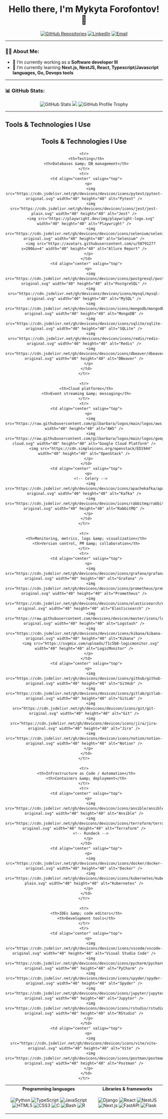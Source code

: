 <h1 align="center">Hello there, I'm Mykyta Forofontov! 👋</h1>

<p align="center">
  <a href="https://github.com/MForofontov?tab=repositories"><img src="https://img.shields.io/badge/-My%20Repos-181717?style=for-the-badge&logo=github" alt="GitHub Repositories"></a>
  <a href="https://www.linkedin.com/in/mykyta-forofontov-7128a31bb"><img src="https://img.shields.io/badge/-LinkedIn-0077B5?style=for-the-badge&logo=linkedin" alt="LinkedIn"></a>
  <a href="mailto:[mykyta_forofontov@hotmail.com]"><img src="https://img.shields.io/badge/-Email-c14438?style=for-the-badge&logo=Gmail&logoColor=white" alt="Email"></a>
</p>

---

### 👨‍💻 About Me:
- 🔭 I’m currently working as a **Software developer III**
- 🌱 I’m currently learning **Next.js, NestJS, React, Typescript/Javascript languages, Go, Devops tools**

---

### 📊 GitHub Stats:
<p align="center">
  <img src="https://github-readme-stats.vercel.app/api?username=MForofontov&show_icons=true&theme=radical&count_private=true&include_all_commits=true" alt="GitHub Stats" height="180em" />
  <img src="https://github-readme-stats.vercel.app/api/top-langs/?username=MForofontov&layout=compact&theme=radical&langs_count=10" height="180em" />
  <img src="https://github-profile-trophy.vercel.app/?username=MForofontov&theme=onedark&title=Commits,PullRequest,Reviews,Issues,Experience,Stars,Repositories,Followers" alt="GitHub Profile Trophy">
</p>

---

## **Tools & Technologies I Use**
<div align="center">

  <h2><strong>Tools &amp; Technologies I Use</strong></h2>

  <table width="100%">
    <tr>
      <th>Programming languages</th>
      <th>Libraries &amp; frameworks</th>
    </tr>
    <tr>
      <td align="center" valign="top">
        <p>
          <img src="https://cdn.jsdelivr.net/gh/devicons/devicon/icons/python/python-original.svg" width="40" height="40" alt="Python" />
          <img src="https://cdn.jsdelivr.net/gh/devicons/devicon/icons/typescript/typescript-original.svg" width="40" height="40" alt="TypeScript" />
          <img src="https://cdn.jsdelivr.net/gh/devicons/devicon/icons/javascript/javascript-original.svg" width="40" height="40" alt="JavaScript" />
          <img src="https://cdn.jsdelivr.net/gh/devicons/devicon/icons/html5/html5-original.svg" width="40" height="40" alt="HTML5" />
          <img src="https://cdn.jsdelivr.net/gh/devicons/devicon/icons/css3/css3-original.svg" width="40" height="40" alt="CSS3" />
          <img src="https://cdn.jsdelivr.net/gh/devicons/devicon/icons/c/c-original.svg" width="40" height="40" alt="C" />
          <img src="https://cdn.jsdelivr.net/gh/devicons/devicon/icons/bash/bash-original.svg" width="40" height="40" alt="Bash" />
          <img src="https://cdn.jsdelivr.net/gh/devicons/devicon/icons/r/r-original.svg" width="40" height="40" alt="R" />
        </p>
      </td>
      <td align="center" valign="top">
        <p>
          <img src="https://cdn.jsdelivr.net/gh/devicons/devicon/icons/django/django-plain.svg" width="40" height="40" alt="Django" />
          <img src="https://cdn.jsdelivr.net/gh/devicons/devicon/icons/react/react-original.svg" width="40" height="40" alt="React" />
          <img src="https://nestjs.com/img/logo-small.svg" width="40" height="40" alt="NestJS" />
          <img src="https://cdn.jsdelivr.net/gh/devicons/devicon/icons/nextjs/nextjs-original.svg" width="40" height="40" alt="Next.js" />
          <img src="https://cdn.jsdelivr.net/gh/devicons/devicon/icons/fastapi/fastapi-original.svg" width="40" height="40" alt="FastAPI" />
          <img src="https://cdn.jsdelivr.net/gh/devicons/devicon/icons/flask/flask-original.svg" width="40" height="40" alt="Flask" />
        </p>
      </td>
    </tr>

    <tr>
      <th>Testing</th>
      <th>Databases &amp; DB management</th>
    </tr>
    <tr>
      <td align="center" valign="top">
        <p>
          <img src="https://cdn.jsdelivr.net/gh/devicons/devicon/icons/pytest/pytest-original.svg" width="40" height="40" alt="Pytest" />
          <img src="https://cdn.jsdelivr.net/gh/devicons/devicon/icons/jest/jest-plain.svg" width="40" height="40" alt="Jest" />
          <img src="https://playwright.dev/img/playwright-logo.svg" width="40" height="40" alt="Playwright" />
          <img src="https://cdn.jsdelivr.net/gh/devicons/devicon/icons/selenium/selenium-original.svg" width="40" height="40" alt="Selenium" />
          <img src="https://avatars.githubusercontent.com/u/5879127?s=200&v=4" width="40" height="40" alt="Allure Report" />
        </p>
      </td>
      <td align="center" valign="top">
        <p>
          <img src="https://cdn.jsdelivr.net/gh/devicons/devicon/icons/postgresql/postgresql-original.svg" width="40" height="40" alt="PostgreSQL" />
          <img src="https://cdn.jsdelivr.net/gh/devicons/devicon/icons/mysql/mysql-original.svg" width="40" height="40" alt="MySQL" />
          <img src="https://cdn.jsdelivr.net/gh/devicons/devicon/icons/mongodb/mongodb-original.svg" width="40" height="40" alt="MongoDB" />
          <img src="https://cdn.jsdelivr.net/gh/devicons/devicon/icons/sqlite/sqlite-original.svg" width="40" height="40" alt="SQLite" />
          <img src="https://cdn.jsdelivr.net/gh/devicons/devicon/icons/redis/redis-original.svg" width="40" height="40" alt="Redis" />
          <img src="https://cdn.jsdelivr.net/gh/devicons/devicon/icons/dbeaver/dbeaver-original.svg" width="40" height="40" alt="DBeaver" />
        </p>
      </td>
    </tr>

    <tr>
      <th>Cloud platforms</th>
      <th>Event streaming &amp; messaging</th>
    </tr>
    <tr>
      <td align="center" valign="top">
        <p>
          <img src="https://raw.githubusercontent.com/gilbarbara/logos/main/logos/aws.svg" width="40" height="40" alt="AWS" />
          <img src="https://raw.githubusercontent.com/gilbarbara/logos/main/logos/google-cloud.svg" width="40" height="40" alt="Google Cloud Platform" />
          <img src="https://cdn.simpleicons.org/openstack/ED1944" width="40" height="40" alt="OpenStack" />
        </p>
      </td>
      <td align="center" valign="top">
        <p>
          <!-- Celery -->
          <img src="https://cdn.jsdelivr.net/gh/devicons/devicon/icons/apachekafka/apachekafka-original.svg" width="40" height="40" alt="Kafka" />
          <img src="https://cdn.jsdelivr.net/gh/devicons/devicon/icons/rabbitmq/rabbitmq-original.svg" width="40" height="40" alt="RabbitMQ" />
        </p>
      </td>
    </tr>

    <tr>
      <th>Monitoring, metrics, logs &amp; visualization</th>
      <th>Version control, PM &amp; collaboration</th>
    </tr>
    <tr>
      <td align="center" valign="top">
        <p>
          <img src="https://cdn.jsdelivr.net/gh/devicons/devicon/icons/grafana/grafana-original.svg" width="40" height="40" alt="Grafana" />
          <img src="https://cdn.jsdelivr.net/gh/devicons/devicon/icons/prometheus/prometheus-original.svg" width="40" height="40" alt="Prometheus" />
          <img src="https://cdn.jsdelivr.net/gh/devicons/devicon/icons/elasticsearch/elasticsearch-original.svg" width="40" height="40" alt="Elasticsearch" />
          <img src="https://raw.githubusercontent.com/devicons/devicon/master/icons/logstash/logstash-original.svg" width="40" height="40" alt="Logstash" />
          <img src="https://cdn.jsdelivr.net/gh/devicons/devicon/icons/kibana/kibana-original.svg" width="40" height="40" alt="Kibana" />
          <img src="https://svgmix.com/uploads/71c5b8-logicmonitor.svg" width="40" height="40" alt="LogicMonitor" />
        </p>
      </td>
      <td align="center" valign="top">
        <p>
          <img src="https://cdn.jsdelivr.net/gh/devicons/devicon/icons/github/github-original.svg" width="40" height="40" alt="GitHub" />
          <img src="https://cdn.jsdelivr.net/gh/devicons/devicon/icons/gitlab/gitlab-original.svg" width="40" height="40" alt="GitLab" />
          <img src="https://cdn.jsdelivr.net/gh/devicons/devicon/icons/git/git-original.svg" width="40" height="40" alt="Git" />
          <img src="https://cdn.jsdelivr.net/gh/devicons/devicon/icons/jira/jira-original.svg" width="40" height="40" alt="Jira" />
          <img src="https://cdn.jsdelivr.net/gh/devicons/devicon/icons/notion/notion-original.svg" width="40" height="40" alt="Notion" />
        </p>
      </td>
    </tr>

    <tr>
      <th>Infrastructure as Code / Automation</th>
      <th>Containers &amp; deployment</th>
    </tr>
    <tr>
      <td align="center" valign="top">
        <p>
          <img src="https://cdn.jsdelivr.net/gh/devicons/devicon/icons/ansible/ansible-original.svg" width="40" height="40" alt="Ansible" />
          <img src="https://cdn.jsdelivr.net/gh/devicons/devicon/icons/terraform/terraform-original.svg" width="40" height="40" alt="Terraform" />
          <!-- Rundeck -->
        </p>
      </td>
      <td align="center" valign="top">
        <p>
          <img src="https://cdn.jsdelivr.net/gh/devicons/devicon/icons/docker/docker-original.svg" width="40" height="40" alt="Docker" />
          <img src="https://cdn.jsdelivr.net/gh/devicons/devicon/icons/kubernetes/kubernetes-plain.svg" width="40" height="40" alt="Kubernetes" />
        </p>
      </td>
    </tr>

    <tr>
      <th>IDEs &amp; code editors</th>
      <th>Development tools</th>
    </tr>
    <tr>
      <td align="center" valign="top">
        <p>
          <img src="https://cdn.jsdelivr.net/gh/devicons/devicon/icons/vscode/vscode-original.svg" width="40" height="40" alt="Visual Studio Code" />
          <img src="https://cdn.jsdelivr.net/gh/devicons/devicon/icons/pycharm/pycharm-original.svg" width="40" height="40" alt="PyCharm" />
          <img src="https://cdn.jsdelivr.net/gh/devicons/devicon/icons/spyder/spyder-original.svg" width="40" height="40" alt="Spyder" />
          <img src="https://cdn.jsdelivr.net/gh/devicons/devicon/icons/jupyter/jupyter-original.svg" width="40" height="40" alt="Jupyter" />
          <img src="https://cdn.jsdelivr.net/gh/devicons/devicon/icons/rstudio/rstudio-original.svg" width="40" height="40" alt="RStudio" />
        </p>
      </td>
      <td align="center" valign="top">
        <p>
          <img src="https://cdn.jsdelivr.net/gh/devicons/devicon/icons/vite/vite-original.svg" width="40" height="40" alt="Vite" />
          <img src="https://cdn.jsdelivr.net/gh/devicons/devicon/icons/postman/postman-original.svg" width="40" height="40" alt="Postman" />
        </p>
      </td>
    </tr>
  </table>

</div>


